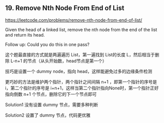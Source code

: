 ## 19. Remove Nth Node From End of List

https://leetcode.com/problems/remove-nth-node-from-end-of-list/

Given the head of a linked list, remove the nth node from the end of the list and return its head.

Follow up: Could you do this in one pass?

这个题最直接的方式就是两遍遍历 List，第一遍找到 List的长度 L，然后相当于删除 L-n+1 的节点（从头开始数，head节点是第一个）

技巧是设置一个 dummy node，指向 head，这样能避免过多的边缘条件检测

更巧妙的方法是维护两个指针，两个指针之间间隔 n+1 ，即第一个指针的序号是 i，第二个指针的序号是 i+n+1，这样当第二个指针指向None时，第一个指针正好指向倒数 n+1 个节点，删除它的下一个节点即可

Solution1 没有设置 dummy 节点，需要多种判断

Solution2 设置了 dummy 节点，代码更优雅